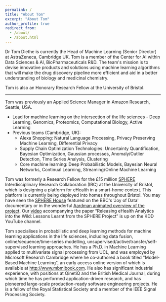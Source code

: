 ```yaml
---
permalink: /
title: "About Tom"
excerpt: "About Tom"
author_profile: true
redirect_from: 
  - /about/
  - /about.html
---
```


<!-- Tom Diethe was born in London, UK, in 1977. He received a B.Sc. in Experimental Psychology from the University of Bristol in 2000, then taking up an industrial research position at QinetiQ, where in 2004 he received the Future Systems Technology division “Star Award” for outstanding achievement. In 2005 he received an M.Sc. with distinction and best project award in Intelligent Systems, and then in 2010 received a Ph.D. in machine learning applied to multivariate signal processing, both from University College London. After two post-doctoral positions in the departments of Computer Science and Statistical Science at UCL, he has since worked for the British Medical Journal and Microsoft Research Cambridge, before taking up a position as a Research Fellow for the SPHERE IRC at the Department of Electrical Engineering of the University of Bristol. His current research interests include probabilistic machine learning, computational statistics, learning theory, and data fusion. -->

<!-- <iframe src="https://www.linkedin.com/embed/feed/update/urn:li:share:6923069099262541824" height="1009" width="504" frameborder="0" allowfullscreen="" title="Embedded post"></iframe> -->

Dr Tom Diethe is currently the Head of Machine Learning (Senior Director) at AstraZeneca, Cambridge UK. Tom is a member of the Center for AI within Data Sciences & AI, BioPharmaceuticals R&D. The team's mission is to devise innovative products and solutions using machine learning algorithms that will make the drug discovery pipeline more efficient and aid in a better understanding of biology and medicinal chemistry.

Tom is also an Honorary Research Fellow at the University of Bristol.

***

Tom was previously an Applied Science Manager in Amazon Research, Seattle, USA. 

* Lead for machine learning on the intersection of the life sciences - Deep Learning, Genomics, Proteomics, Computational Biology, Active Learning
* Previous teams (Cambridge, UK):
  * Alexa Shopping: Natural Language Processing, Privacy Preserving Machine Learning, Differential Privacy
  * Supply Chain Optimization Technologies: Uncertainty Quantification, Bayesian Optimization, Gaussian processes, Anomaly/Outlier Detection, Time Series Analysis, Clustering
  * Core machine learning: Deep Probabilistic Models, Bayesian Neural Networks, Continual Learning, Streaming/Online Machine Learning

Tom was formerly a Research Fellow for the £15 million [SPHERE](http://www.irc-sphere.ac.uk) Interdisciplinary Research Collaboration (IRC) at the University of Bristol, which is designing a platform for eHealth in a smart-home context. This platform is currently being deployed into homes throughout Bristol. You may have seen the [SPHERE House](http://theinstitute.ieee.org/technology-topics/smart-technology/the-sphere-house-can-monitor-its-residents-health) featured on the BBC's 'Joy of Data' documentary or in the wonderful [Aardman animated overview of the project](http://www.aardman.com/work/sphere-project/). Our [video](https://www.youtube.com/embed/AL-HrYnF574?rel=0) accompanying the paper “Releasing eHealth Analytics into the Wild: Lessons Learnt from the SPHERE Project” is up on the KDD YouTube channel.

Tom specialises in probabilistic and deep learning methods for machine learning applications in the life sciences, including data fusion, online/sequence/time-series modelling, unsupervised/active/transfer/self-supervised learning approaches. He has a Ph.D. in Machine Learning applied to multivariate signal processing from UCL, and was employed by Microsoft Research Cambridge where he co-authored a book titled "Model-Based Machine Learning", an early access online version of which is available at <http://www.mbmlbook.com>. He also has significant industrial experience, with positions at QinetiQ and the British Medical Journal, during which time he has performed application-driven research, and has pioneered large-scale production-ready software engineering projects. He is a fellow of the Royal Statistical Society and a member of the IEEE Signal Processing Society.
